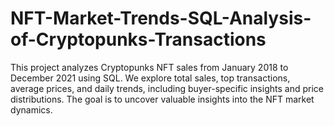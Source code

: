 # NFT-Market-Trends-SQL-Analysis-of-Cryptopunks-Transactions
This project analyzes Cryptopunks NFT sales from January 2018 to December 2021 using SQL. We explore total sales, top transactions, average prices, and daily trends, including buyer-specific insights and price distributions. The goal is to uncover valuable insights into the NFT market dynamics.
